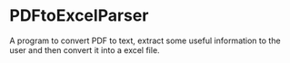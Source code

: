 # PDFtoExcelParser

A program to convert PDF to text, extract some useful information to the user and then convert it into a excel file.
